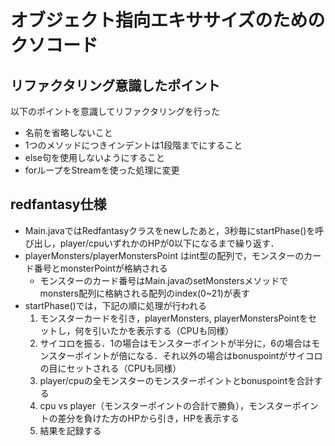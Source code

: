 # オブジェクト指向エキササイズのためのクソコード

## リファクタリング意識したポイント
以下のポイントを意識してリファクタリングを行った
- 名前を省略しないこと
- 1つのメソッドにつきインデントは1段階までにすること
- else句を使用しないようにすること
- forループをStreamを使った処理に変更



## redfantasy仕様
- Main.javaではRedfantasyクラスをnewしたあと，3秒毎にstartPhase()を呼び出し，player/cpuいずれかのHPが0以下になるまで繰り返す．
- playerMonsters/playerMonstersPoint はint型の配列で，モンスターのカード番号とmonsterPointが格納される
  - モンスターのカード番号はMain.javaのsetMonstersメソッドでmonsters配列に格納される配列のindex(0~21)が表す
- startPhase()では，下記の順に処理が行われる
  1. モンスターカードを引き，playerMonsters, playerMonstersPointをセットし，何を引いたかを表示する（CPUも同様）
  1. サイコロを振る．1の場合はモンスターポイントが半分に，6の場合はモンスターポイントが倍になる．それ以外の場合はbonuspointがサイコロの目にセットされる（CPUも同様）
  1. player/cpuの全モンスターのモンスターポイントとbonuspointを合計する
  1. cpu vs player（モンスターポイントの合計で勝負），モンスターポイントの差分を負けた方のHPから引き，HPを表示する
  1. 結果を記録する
